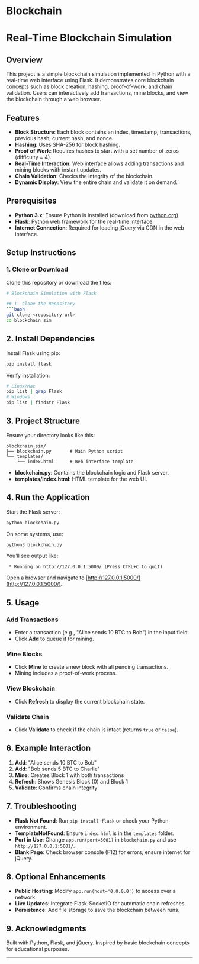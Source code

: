 # Blockchain
# Real-Time Blockchain Simulation

## Overview
This project is a simple blockchain simulation implemented in Python with a real-time web interface using Flask. It demonstrates core blockchain concepts such as block creation, hashing, proof-of-work, and chain validation. Users can interactively add transactions, mine blocks, and view the blockchain through a web browser.

## Features
- **Block Structure**: Each block contains an index, timestamp, transactions, previous hash, current hash, and nonce.
- **Hashing**: Uses SHA-256 for block hashing.
- **Proof of Work**: Requires hashes to start with a set number of zeros (difficulty = 4).
- **Real-Time Interaction**: Web interface allows adding transactions and mining blocks with instant updates.
- **Chain Validation**: Checks the integrity of the blockchain.
- **Dynamic Display**: View the entire chain and validate it on demand.

## Prerequisites
- **Python 3.x**: Ensure Python is installed (download from [python.org](https://www.python.org/)).
- **Flask**: Python web framework for the real-time interface.
- **Internet Connection**: Required for loading jQuery via CDN in the web interface.

## Setup Instructions

### 1. Clone or Download
Clone this repository or download the files:
```bash
# Blockchain Simulation with Flask

## 1. Clone the Repository
```bash
git clone <repository-url>
cd blockchain_sim
```

## 2. Install Dependencies
Install Flask using pip:
```bash
pip install flask
```
Verify installation:
```bash
# Linux/Mac
pip list | grep Flask  
# Windows
pip list | findstr Flask  
```

## 3. Project Structure
Ensure your directory looks like this:
```
blockchain_sim/
├── blockchain.py       # Main Python script
└── templates/
    └── index.html      # Web interface template
```
- **blockchain.py**: Contains the blockchain logic and Flask server.
- **templates/index.html**: HTML template for the web UI.

## 4. Run the Application
Start the Flask server:
```bash
python blockchain.py
```
On some systems, use:
```bash
python3 blockchain.py
```
You’ll see output like:
```
 * Running on http://127.0.0.1:5000/ (Press CTRL+C to quit)
```
Open a browser and navigate to [http://127.0.0.1:5000/](http://127.0.0.1:5000/).

## 5. Usage
### Add Transactions
- Enter a transaction (e.g., "Alice sends 10 BTC to Bob") in the input field.
- Click **Add** to queue it for mining.

### Mine Blocks
- Click **Mine** to create a new block with all pending transactions.
- Mining includes a proof-of-work process.

### View Blockchain
- Click **Refresh** to display the current blockchain state.

### Validate Chain
- Click **Validate** to check if the chain is intact (returns `true` or `false`).

## 6. Example Interaction
1. **Add**: "Alice sends 10 BTC to Bob"
2. **Add**: "Bob sends 5 BTC to Charlie"
3. **Mine**: Creates Block 1 with both transactions
4. **Refresh**: Shows Genesis Block (0) and Block 1
5. **Validate**: Confirms chain integrity

## 7. Troubleshooting
- **Flask Not Found**: Run `pip install flask` or check your Python environment.
- **TemplateNotFound**: Ensure `index.html` is in the `templates` folder.
- **Port in Use**: Change `app.run(port=5001)` in `blockchain.py` and use `http://127.0.0.1:5001/`.
- **Blank Page**: Check browser console (F12) for errors; ensure internet for jQuery.

## 8. Optional Enhancements
- **Public Hosting**: Modify `app.run(host='0.0.0.0')` to access over a network.
- **Live Updates**: Integrate Flask-SocketIO for automatic chain refreshes.
- **Persistence**: Add file storage to save the blockchain between runs.

## 9. Acknowledgments
Built with Python, Flask, and jQuery. Inspired by basic blockchain concepts for educational purposes.

---
